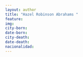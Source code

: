 ```yaml
---
layout: author
title: "Hazel Robinson Abrahams "
feature:
img: 
city-born:
date-born: 
city-death: 
date-death:
nacionalidad:
---
```

